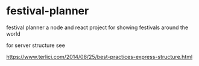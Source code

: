 # festival-planner
festival planner
a node and react project for showing festivals around the world

for server structure see

https://www.terlici.com/2014/08/25/best-practices-express-structure.html

